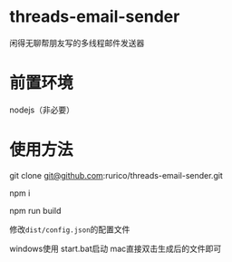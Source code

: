 # threads-email-sender

闲得无聊帮朋友写的多线程邮件发送器

# 前置环境
nodejs（非必要）

# 使用方法
git clone git@github.com:rurico/threads-email-sender.git

npm i

npm run build

修改`dist/config.json`的配置文件

windows使用 start.bat启动
mac直接双击生成后的文件即可